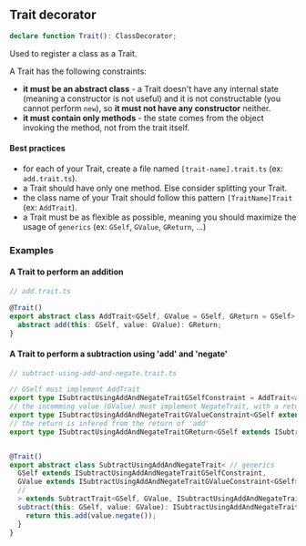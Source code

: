 ## Trait decorator

```ts
declare function Trait(): ClassDecorator;
```

Used to register a class as a Trait.

A Trait has the following constraints:

- **it must be an abstract class** - a Trait doesn't have any internal state (meaning a constructor is not useful)
  and it is not constructable (you cannot perform `new`), so **it must not have any constructor** neither.
- **it must contain only methods** - the state comes from the object invoking the method, not from the trait itself.

#### Best practices

- for each of your Trait, create a file named `[trait-name].trait.ts` (ex: `add.trait.ts`).
- a Trait should have only one method. Else consider splitting your Trait.
- the class name of your Trait should follow this pattern `[TraitName]Trait` (ex: `AddTrait`).
- a Trait must be as flexible as possible, meaning you should maximize the usage of `generics` (ex: `GSelf`, `GValue`, `GReturn`, ...)

### Examples

#### A Trait to perform an addition

```ts
// add.trait.ts

@Trait()
export abstract class AddTrait<GSelf, GValue = GSelf, GReturn = GSelf> {
  abstract add(this: GSelf, value: GValue): GReturn;
}
```


#### A Trait to perform a subtraction using 'add' and 'negate' 

```ts
// subtract-using-add-and-negate.trait.ts

// GSelf must implement AddTrait
export type ISubtractUsingAddAndNegateTraitGSelfConstraint = AddTrait<any, any, any>;
// the incomming value (GValue) must implement NegateTrait, with a return acceptable by 'add'
export type ISubtractUsingAddAndNegateTraitGValueConstraint<GSelf extends ISubtractUsingAddAndNegateTraitGSelfConstraint> = NegateTrait<any, TInferAddTraitGValue<GSelf>>;
// the return is infered from the return of 'add'
export type ISubtractUsingAddAndNegateTraitGReturn<GSelf extends ISubtractUsingAddAndNegateTraitGSelfConstraint> = TInferAddTraitGReturn<GSelf>;


@Trait()
export abstract class SubtractUsingAddAndNegateTrait< // generics
  GSelf extends ISubtractUsingAddAndNegateTraitGSelfConstraint,
  GValue extends ISubtractUsingAddAndNegateTraitGValueConstraint<GSelf>
  //
  > extends SubtractTrait<GSelf, GValue, ISubtractUsingAddAndNegateTraitGReturn<GSelf>> {
  subtract(this: GSelf, value: GValue): ISubtractUsingAddAndNegateTraitGReturn<GSelf> {
    return this.add(value.negate());
  }
}

```
